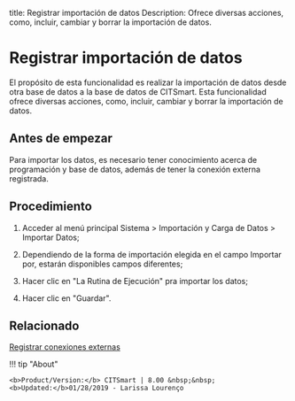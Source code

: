 title: Registrar importación de datos
Description: Ofrece diversas acciones, como, incluir, cambiar y borrar la importación de datos.
# Registrar importación de datos

El propósito de esta funcionalidad es realizar la importación de datos desde otra base de datos a la base de datos de CITSmart.
Esta funcionalidad ofrece diversas acciones, como, incluir, cambiar y borrar la importación de datos.

Antes de empezar
----------------

Para importar los datos, es necesario tener conocimiento acerca de programación
y base de datos, además de tener la conexión externa registrada.

Procedimiento
-------------

1.  Acceder al menú principal Sistema \> Importación y Carga de Datos \>
    Importar Datos;

2.  Dependiendo de la forma de importación elegida en el campo Importar por,
    estarán disponibles campos diferentes;

3.  Hacer clic en "La Rutina de Ejecución" pra importar los datos;

4.  Hacer clic en "Guardar".

Relacionado
-------

[Registrar conexiones externas](/es-es/citsmart-platform-8/platform-administration/database/register-external-connections.html)


!!! tip "About"

    <b>Product/Version:</b> CITSmart | 8.00 &nbsp;&nbsp;
    <b>Updated:</b>01/28/2019 - Larissa Lourenço
